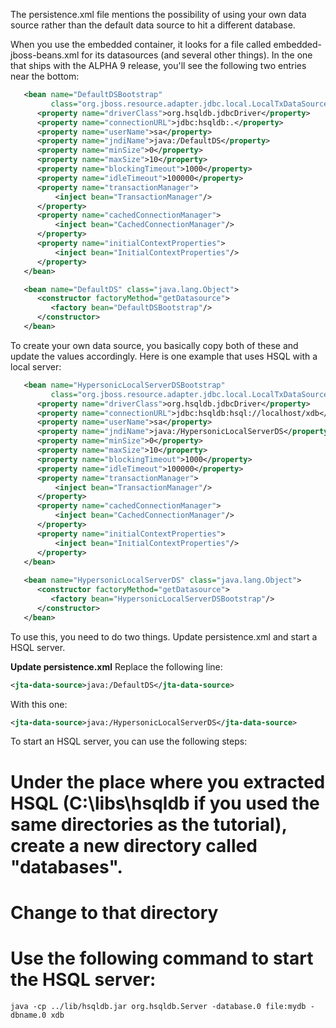 The persistence.xml file mentions the possibility of using your own data source rather than the default data source to hit a different database.

When you use the embedded container, it looks for a file called embedded-jboss-beans.xml for its datasources (and several other things). In the one that ships with the ALPHA 9 release, you'll see the following two entries near the bottom:
```xml
   <bean name="DefaultDSBootstrap"
         class="org.jboss.resource.adapter.jdbc.local.LocalTxDataSource">
      <property name="driverClass">org.hsqldb.jdbcDriver</property>
      <property name="connectionURL">jdbc:hsqldb:.</property>
      <property name="userName">sa</property>
      <property name="jndiName">java:/DefaultDS</property>
      <property name="minSize">0</property>
      <property name="maxSize">10</property>
      <property name="blockingTimeout">1000</property>
      <property name="idleTimeout">100000</property>
      <property name="transactionManager">
          <inject bean="TransactionManager"/>
      </property>
      <property name="cachedConnectionManager">
          <inject bean="CachedConnectionManager"/>
      </property>
      <property name="initialContextProperties">
          <inject bean="InitialContextProperties"/>
      </property>
   </bean>

   <bean name="DefaultDS" class="java.lang.Object">
      <constructor factoryMethod="getDatasource">
         <factory bean="DefaultDSBootstrap"/>
      </constructor>
   </bean>
```

To create your own data source, you basically copy both of these and update the values accordingly. Here is one example that uses HSQL with a local server:
```xml
   <bean name="HypersonicLocalServerDSBootstrap" 
         class="org.jboss.resource.adapter.jdbc.local.LocalTxDataSource">
      <property name="driverClass">org.hsqldb.jdbcDriver</property>
      <property name="connectionURL">jdbc:hsqldb:hsql://localhost/xdb</property>
      <property name="userName">sa</property>
      <property name="jndiName">java:/HypersonicLocalServerDS</property>
      <property name="minSize">0</property>
      <property name="maxSize">10</property>
      <property name="blockingTimeout">1000</property>
      <property name="idleTimeout">100000</property>
      <property name="transactionManager">
          <inject bean="TransactionManager"/>
      </property>
      <property name="cachedConnectionManager">
          <inject bean="CachedConnectionManager"/>
      </property>
      <property name="initialContextProperties">
          <inject bean="InitialContextProperties"/>
      </property>
   </bean>
   
   <bean name="HypersonicLocalServerDS" class="java.lang.Object">
      <constructor factoryMethod="getDatasource">
         <factory bean="HypersonicLocalServerDSBootstrap"/>
      </constructor>
   </bean>
```

To use this, you need to do two things. Update persistence.xml and start a HSQL server.

**Update persistence.xml**
Replace the following line:
```xml
<jta-data-source>java:/DefaultDS</jta-data-source>
```

With this one:
```xml
<jta-data-source>java:/HypersonicLocalServerDS</jta-data-source>
```

To start an HSQL server, you can use the following steps:
# Under the place where you extracted HSQL (C:\libs\hsqldb if you used the same directories as the tutorial), create a new directory called "databases".
# Change to that directory
# Use the following command to start the HSQL server:
```
java -cp ../lib/hsqldb.jar org.hsqldb.Server -database.0 file:mydb -dbname.0 xdb
```
